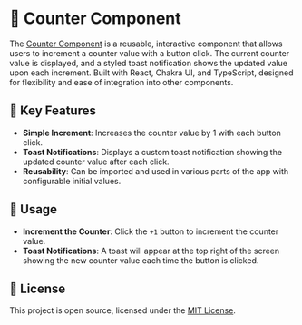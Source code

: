 # 🔢 Counter Component

The [Counter Component](https://itkrivoshei.github.io/OdinMonoWebApps/#/Counter) is a reusable, interactive component that allows users to increment a counter value with a button click. The current counter value is displayed, and a styled toast notification shows the updated value upon each increment. Built with React, Chakra UI, and TypeScript, designed for flexibility and ease of integration into other components.

## 🌟 Key Features

- **Simple Increment**: Increases the counter value by 1 with each button click.
- **Toast Notifications**: Displays a custom toast notification showing the updated counter value after each click.
- **Reusability**: Can be imported and used in various parts of the app with configurable initial values.

## 🚀 Usage

- **Increment the Counter**: Click the `+1` button to increment the counter value.
- **Toast Notifications**: A toast will appear at the top right of the screen showing the new counter value each time the button is clicked.

## 📜 License

This project is open source, licensed under the [MIT License](https://github.com/itkrivoshei/OdinMonoWebApps/blob/master/LICENSE).
